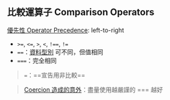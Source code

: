 ## 比較運算子 Comparison Operators
[優先性 Operator Precedence](優先性%20Operator%20Precedence.md): left-to-right

- `>=`, `<=`, `>`, `<`, `!==`, `!=`
- `==`：[資料型別](資料型別.md) 可不同，但值相同
- `===`：完全相同

> `=`：==宣告用非比較==


>[Coercion 造成的意外](Coercion%20造成的意外.md)：盡量使用越嚴謹的 === 越好

